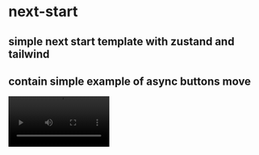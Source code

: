 # next-start
simple next start template with zustand and tailwind
---
contain simple example of async buttons move
---
<video src='https://github.com/user-attachments/assets/1d99e882-6e4b-4df7-96ed-aa35f39ae546' width=200 />





